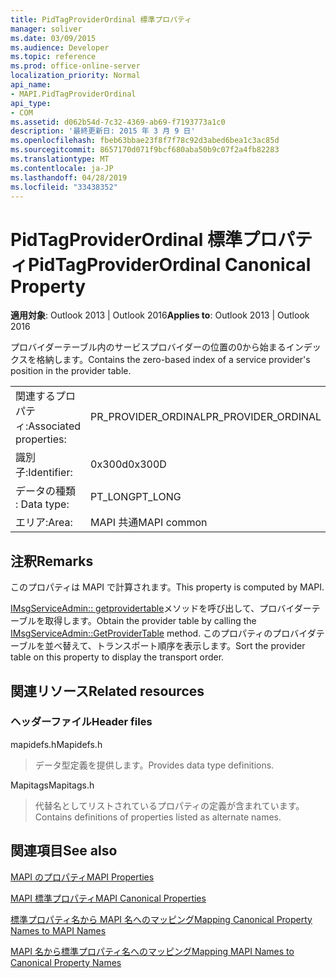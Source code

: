 ```yaml
---
title: PidTagProviderOrdinal 標準プロパティ
manager: soliver
ms.date: 03/09/2015
ms.audience: Developer
ms.topic: reference
ms.prod: office-online-server
localization_priority: Normal
api_name:
- MAPI.PidTagProviderOrdinal
api_type:
- COM
ms.assetid: d062b54d-7c32-4369-ab69-f7193773a1c0
description: '最終更新日: 2015 年 3 月 9 日'
ms.openlocfilehash: fbeb63bbae23f8f7f78c92d3abed6bea1c3ac85d
ms.sourcegitcommit: 8657170d071f9bcf680aba50b9c07f2a4fb82283
ms.translationtype: MT
ms.contentlocale: ja-JP
ms.lasthandoff: 04/28/2019
ms.locfileid: "33438352"
---
```

# <a name="pidtagproviderordinal-canonical-property"></a><span data-ttu-id="7e38f-103">PidTagProviderOrdinal 標準プロパティ</span><span class="sxs-lookup"><span data-stu-id="7e38f-103">PidTagProviderOrdinal Canonical Property</span></span>

  
  
<span data-ttu-id="7e38f-104">**適用対象**: Outlook 2013 | Outlook 2016</span><span class="sxs-lookup"><span data-stu-id="7e38f-104">**Applies to**: Outlook 2013 | Outlook 2016</span></span> 
  
<span data-ttu-id="7e38f-105">プロバイダーテーブル内のサービスプロバイダーの位置の0から始まるインデックスを格納します。</span><span class="sxs-lookup"><span data-stu-id="7e38f-105">Contains the zero-based index of a service provider's position in the provider table.</span></span>
  
|||
|:-----|:-----|
|<span data-ttu-id="7e38f-106">関連するプロパティ:</span><span class="sxs-lookup"><span data-stu-id="7e38f-106">Associated properties:</span></span>  <br/> |<span data-ttu-id="7e38f-107">PR_PROVIDER_ORDINAL</span><span class="sxs-lookup"><span data-stu-id="7e38f-107">PR_PROVIDER_ORDINAL</span></span>  <br/> |
|<span data-ttu-id="7e38f-108">識別子:</span><span class="sxs-lookup"><span data-stu-id="7e38f-108">Identifier:</span></span>  <br/> |<span data-ttu-id="7e38f-109">0x300d</span><span class="sxs-lookup"><span data-stu-id="7e38f-109">0x300D</span></span>  <br/> |
|<span data-ttu-id="7e38f-110">データの種類 : </span><span class="sxs-lookup"><span data-stu-id="7e38f-110">Data type:</span></span>  <br/> |<span data-ttu-id="7e38f-111">PT_LONG</span><span class="sxs-lookup"><span data-stu-id="7e38f-111">PT_LONG</span></span>  <br/> |
|<span data-ttu-id="7e38f-112">エリア:</span><span class="sxs-lookup"><span data-stu-id="7e38f-112">Area:</span></span>  <br/> |<span data-ttu-id="7e38f-113">MAPI 共通</span><span class="sxs-lookup"><span data-stu-id="7e38f-113">MAPI common</span></span>  <br/> |
   
## <a name="remarks"></a><span data-ttu-id="7e38f-114">注釈</span><span class="sxs-lookup"><span data-stu-id="7e38f-114">Remarks</span></span>

<span data-ttu-id="7e38f-115">このプロパティは MAPI で計算されます。</span><span class="sxs-lookup"><span data-stu-id="7e38f-115">This property is computed by MAPI.</span></span>
  
<span data-ttu-id="7e38f-116">[IMsgServiceAdmin:: getprovidertable](imsgserviceadmin-getprovidertable.md)メソッドを呼び出して、プロバイダーテーブルを取得します。</span><span class="sxs-lookup"><span data-stu-id="7e38f-116">Obtain the provider table by calling the [IMsgServiceAdmin::GetProviderTable](imsgserviceadmin-getprovidertable.md) method.</span></span> <span data-ttu-id="7e38f-117">このプロパティのプロバイダテーブルを並べ替えて、トランスポート順序を表示します。</span><span class="sxs-lookup"><span data-stu-id="7e38f-117">Sort the provider table on this property to display the transport order.</span></span> 
  
## <a name="related-resources"></a><span data-ttu-id="7e38f-118">関連リソース</span><span class="sxs-lookup"><span data-stu-id="7e38f-118">Related resources</span></span>

### <a name="header-files"></a><span data-ttu-id="7e38f-119">ヘッダーファイル</span><span class="sxs-lookup"><span data-stu-id="7e38f-119">Header files</span></span>

<span data-ttu-id="7e38f-120">mapidefs.h</span><span class="sxs-lookup"><span data-stu-id="7e38f-120">Mapidefs.h</span></span>
  
> <span data-ttu-id="7e38f-121">データ型定義を提供します。</span><span class="sxs-lookup"><span data-stu-id="7e38f-121">Provides data type definitions.</span></span>
    
<span data-ttu-id="7e38f-122">Mapitags</span><span class="sxs-lookup"><span data-stu-id="7e38f-122">Mapitags.h</span></span>
  
> <span data-ttu-id="7e38f-123">代替名としてリストされているプロパティの定義が含まれています。</span><span class="sxs-lookup"><span data-stu-id="7e38f-123">Contains definitions of properties listed as alternate names.</span></span>
    
## <a name="see-also"></a><span data-ttu-id="7e38f-124">関連項目</span><span class="sxs-lookup"><span data-stu-id="7e38f-124">See also</span></span>



[<span data-ttu-id="7e38f-125">MAPI のプロパティ</span><span class="sxs-lookup"><span data-stu-id="7e38f-125">MAPI Properties</span></span>](mapi-properties.md)
  
[<span data-ttu-id="7e38f-126">MAPI 標準プロパティ</span><span class="sxs-lookup"><span data-stu-id="7e38f-126">MAPI Canonical Properties</span></span>](mapi-canonical-properties.md)
  
[<span data-ttu-id="7e38f-127">標準プロパティ名から MAPI 名へのマッピング</span><span class="sxs-lookup"><span data-stu-id="7e38f-127">Mapping Canonical Property Names to MAPI Names</span></span>](mapping-canonical-property-names-to-mapi-names.md)
  
[<span data-ttu-id="7e38f-128">MAPI 名から標準プロパティ名へのマッピング</span><span class="sxs-lookup"><span data-stu-id="7e38f-128">Mapping MAPI Names to Canonical Property Names</span></span>](mapping-mapi-names-to-canonical-property-names.md)

